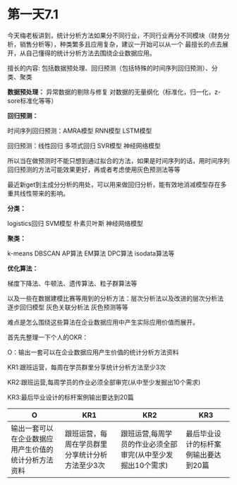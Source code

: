 # 第一天7.1
今天梅老板讲到，统计分析方法如果分不同行业，不同行业再分不同模块（财务分析，销售分析等），种类繁多且应用复杂，建议一开始可以从一个
最擅长的点去展开，从自己懂得的统计分析方法去围绕企业数据应用。

擅长的内容:
包括数据预处理、回归预测（包括特殊的时间序列回归预测）、分类、聚类

**数据预处理：** 异常数据的剔除与修复  对数据的无量纲化（标准化，归一化，z-sore标准化等等）

**回归预测：**

时间序列回归预测：AMRA模型 RNN模型 LSTM模型

回归预测：线性回归 多项式回归 SVR模型 神经网络模型 

所以当在做预测时不能只想到通过拟合的方法，如果是时间序列的话，用时间序列回归预测的方法可能效果更好，再或者考虑使用灰色预测法等等

最近新get到主成分分析的用处，可以用来做回归分析，能有效地消减模型存在多重共线性带来的影响。

**分类：**

logistics回归 SVM模型 朴素贝叶斯 神经网络模型

**聚类：**

k-means DBSCAN AP算法 EM算法 DPC算法 isodata算法等

**优化算法：**

梯度下降法、牛顿法、遗传算法、粒子群算法等

以及一些在数据建模比赛等用到的分析方法：层次分析法以及改进的层次分析法 逐步回归模型 灰色关联分析法 灰色预测等等

难点是怎么围绕这些算法在企业数据应用中产生实际应用价值而展开。

首先先整理一下个人的OKR：

O：输出一套可以在企业数据应用产生价值的统计分析方法资料

KR1:跟班运营，每周在学员群里分享统计分析方法至少3次

KR2:跟班运营,每周学员的作业必须全部审完(从中至少发掘出10个需求)

KR3:最后毕业设计的标杆案例输出要达到20篇

| O                          | KR1                      | KR2                                | KR3                 |
|----------------------------|--------------------------|------------------------------------|---------------------|
| 输出一套可以在企业数据应用产生价值的统计分析方法资料 | 跟班运营，每周在学员群里分享统计分析方法至少3次 | 跟班运营,每周学员的作业必须全部审完\(从中至少发掘出10个需求\) | 最后毕业设计的标杆案例输出要达到20篇 |

